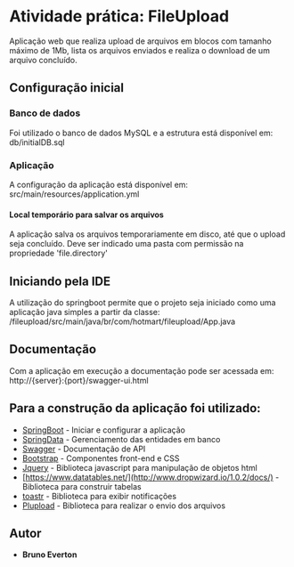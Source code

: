 # Atividade prática: FileUpload
Aplicação web que realiza upload de arquivos em blocos com tamanho máximo de 1Mb, lista os arquivos enviados e realiza o download de um arquivo concluído.

## Configuração inicial
### Banco de dados 
Foi utilizado o banco de dados MySQL e a estrutura está disponível em: db/initialDB.sql
### Aplicação
A configuração da aplicação está disponível em: src/main/resources/application.yml
#### Local temporário para salvar os arquivos
A aplicação salva os arquivos temporariamente em disco, até que o upload seja concluído. Deve ser indicado uma pasta com permissão na propriedade 'file.directory'

## Iniciando pela IDE
A utilização do springboot permite que o projeto seja iniciado como uma aplicação java simples a partir da classe:
  /fileupload/src/main/java/br/com/hotmart/fileupload/App.java

## Documentação 
Com a aplicação em execução a documentação pode ser acessada em: http://{server}:{port}/swagger-ui.html

## Para a construção da aplicação foi utilizado:
* [SpringBoot](https://projects.spring.io/spring-boot/) - Iniciar e configurar a aplicação
* [SpringData](http://projects.spring.io/spring-data/) - Gerenciamento das entidades em banco
* [Swagger](https://swagger.io/) - Documentação de API
* [Bootstrap](http://getbootstrap.com/) - Componentes front-end e CSS
* [Jquery](https://jquery.com/) - Biblioteca javascript para manipulação de objetos html
* [https://www.datatables.net/](http://www.dropwizard.io/1.0.2/docs/) - Biblioteca para construir tabelas
* [toastr](https://github.com/CodeSeven/toastr) - Biblioteca para exibir notificações
* [Plupload](http://www.plupload.com/) - Biblioteca para realizar o envio dos arquivos


## Autor
* **Bruno Everton**
